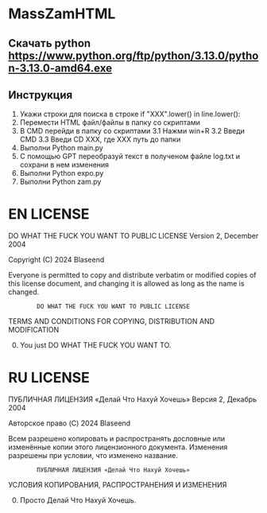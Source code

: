 # MassZamHTML

## Скачать python https://www.python.org/ftp/python/3.13.0/python-3.13.0-amd64.exe

## Инструкция

1. Укажи строки для поиска в строке if "XXX".lower() in line.lower():
2. Перемести HTML файл/файлы в папку со скриптами
3. В CMD перейди в папку со скриптами
3.1 Нажми win+R
3.2 Введи CMD
3.3 Введи CD XXX, где XXX путь до папки
4. Выполни Python main.py
5. C помощью GPT переобразуй текст в полученом файле log.txt и сохрани в нем изменения
6. Выполни Python expo.py
7. Выполни Python zam.py


# EN LICENSE

 DO WHAT THE FUCK YOU WANT TO PUBLIC LICENSE
                    Version 2, December 2004

Copyright (C) 2024 Blaseend

Everyone is permitted to copy and distribute verbatim or modified
copies of this license document, and changing it is allowed as long
as the name is changed.

            DO WHAT THE FUCK YOU WANT TO PUBLIC LICENSE
   TERMS AND CONDITIONS FOR COPYING, DISTRIBUTION AND MODIFICATION

 0. You just DO WHAT THE FUCK YOU WANT TO.

# RU LICENSE

 ПУБЛИЧНАЯ ЛИЦЕНЗИЯ «Делай Что Нахуй Хочешь»
                    Версия 2, Декабрь 2004

Авторское право (C) 2024 Blaseend

Всем разрешено копировать и распространять дословные или изменённые 
копии этого лицензионного документа. Изменения разрешены при 
условии, что изменено название.

            ПУБЛИЧНАЯ ЛИЦЕНЗИЯ «Делай Что Нахуй Хочешь»
   УСЛОВИЯ КОПИРОВАНИЯ, РАСПРОСТРАНЕНИЯ И ИЗМЕНЕНИЯ

 0. Просто Делай Что Нахуй Хочешь.
